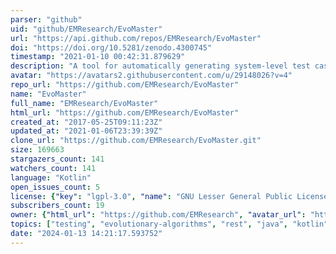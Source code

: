```yaml
---
parser: "github"
uid: "github/EMResearch/EvoMaster"
url: "https://api.github.com/repos/EMResearch/EvoMaster"
doi: "https://doi.org/10.5281/zenodo.4300745"
timestamp: "2021-01-10 00:42:31.879629"
description: "A tool for automatically generating system-level test cases. Currently targeting REST APIs."
avatar: "https://avatars2.githubusercontent.com/u/29148026?v=4"
repo_url: "https://github.com/EMResearch/EvoMaster"
name: "EvoMaster"
full_name: "EMResearch/EvoMaster"
html_url: "https://github.com/EMResearch/EvoMaster"
created_at: "2017-05-25T09:11:23Z"
updated_at: "2021-01-06T23:39:39Z"
clone_url: "https://github.com/EMResearch/EvoMaster.git"
size: 169663
stargazers_count: 141
watchers_count: 141
language: "Kotlin"
open_issues_count: 5
license: {"key": "lgpl-3.0", "name": "GNU Lesser General Public License v3.0", "spdx_id": "LGPL-3.0", "url": "https://api.github.com/licenses/lgpl-3.0", "node_id": "MDc6TGljZW5zZTEy"}
subscribers_count: 19
owner: {"html_url": "https://github.com/EMResearch", "avatar_url": "https://avatars2.githubusercontent.com/u/29148026?v=4", "login": "EMResearch", "type": "Organization"}
topics: ["testing", "evolutionary-algorithms", "rest", "java", "kotlin", "test-case-generation", "api-rest", "api-testing"]
date: "2024-01-13 14:21:17.593752"
---
```

